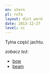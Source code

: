 ```yaml
---
en: stern
pl: rufa
layout: dict_word
date: 2013-12-27
level: cc
---
```


Tylna część jachtu.

*zobacz też:* 

* [bow](/dict/hull/bow.html)
* [beam](/dict/hull/beam.html)